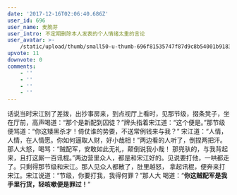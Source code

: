 ```yaml
---
date: '2017-12-16T02:06:40.686Z'
user_id: 696
user_name: 麦脆芽
user_intro: 不定期删除本人发表的个人情绪太重的言论
user_avatar: >-
    /static/upload/thumb/small50-u-thumb-696f81535747f87d9c8b54001b9183fc3579e3cfb27.png
upvote: 11
downvote: 0
comments:
    - ''
    - ''
    - ''
    - ''
---
```


话说当时宋江别了差拨，出抄事房来，到点视厅上看时，见那节级，掇条凳子，坐在厅前，高声喝道：“那个是新配到囚徒？”牌头指着宋江道：“这个便是。”那节级便骂道：“你这矮黑杀才！倚仗谁的势要，不送常例钱来与我？” 宋江道：“人情，人情，在人情愿。你如何逼取人财，好小哉相！”两边看的人听了，倒捏两把汗。那人大怒，喝骂：“贼配军，安敢如此无礼，颠倒说我小哉！ 那兜驮的，与我背起来，且打这厮一百讯棍。”两边营里众人，都是和宋江好的。见说要打他，一哄都走了。只剩得那节级和宋江。那人见众人都散了，肚里越怒， 拿起讯棍，便奔来打宋江。宋江说道：“节级，你要打我，我得何罪？”那人大 喝道：“**你这贼配军是我手里行货，轻咳嗽便是罪过！**”
